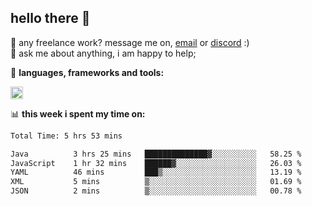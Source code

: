 ## hello there 👋

💼 any freelance work? message me on, [email](mailto:pierok420@gmail.com) or [discord](https://discord.com/users/577571414186393661/) :)\
💬 ask me about anything, i am happy to help;

🌸 **languages, frameworks and tools:**  

<img height="20" src="https://simpleskill.icons.workers.dev/svg/?i=javascript,typescript,node.js,html5,css3,react,next.js,kotlin,npm,docker,mysql,redis,mongodb">

📊 **this week i spent my time on:**
<!--START_SECTION:waka-->

```txt
Total Time: 5 hrs 53 mins

Java          3 hrs 25 mins   ██████████████▓░░░░░░░░░░   58.25 %
JavaScript    1 hr 32 mins    ██████▓░░░░░░░░░░░░░░░░░░   26.03 %
YAML          46 mins         ███▒░░░░░░░░░░░░░░░░░░░░░   13.19 %
XML           5 mins          ▒░░░░░░░░░░░░░░░░░░░░░░░░   01.69 %
JSON          2 mins          ▒░░░░░░░░░░░░░░░░░░░░░░░░   00.78 %
```

<!--END_SECTION:waka-->
